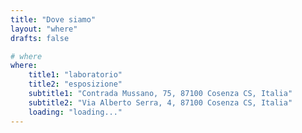 ```yaml
---
title: "Dove siamo"
layout: "where"
drafts: false

# where
where:
    title1: "laboratorio"
    title2: "esposizione"
    subtitle1: "Contrada Mussano, 75, 87100 Cosenza CS, Italia"
    subtitle2: "Via Alberto Serra, 4, 87100 Cosenza CS, Italia"
    loading: "loading..."
---
```



